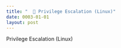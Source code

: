 ```yaml
---
title: "  🐧 Privilege Escalation (Linux)"
date: 0003-01-01
layout: post
---
```


Privilege Escalation (Linux)
